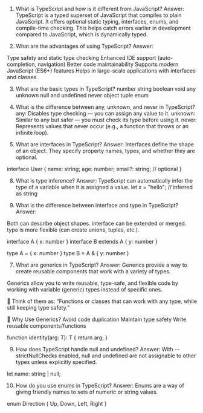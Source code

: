 1. What is TypeScript and how is it different from JavaScript?
Answer: TypeScript is a typed superset of JavaScript that compiles to plain JavaScript. It offers optional static typing, interfaces, enums, and compile-time checking. This helps catch errors earlier in development compared to JavaScript, which is dynamically typed.

2. What are the advantages of using TypeScript?
Answer:

Type safety and static type checking
Enhanced IDE support (auto-completion, navigation)
Better code maintainability
Supports modern JavaScript (ES6+) features
Helps in large-scale applications with interfaces and classes

3. What are the basic types in TypeScript?
number
string
boolean
void
any
unknown
null and undefined
never
object
tuple
enum

4. What is the difference between any, unknown, and never in TypeScript?
any: Disables type checking — you can assign any value to it.
unknown: Similar to any but safer — you must check its type before using it.
never: Represents values that never occur (e.g., a function that throws or an infinite loop).

5. What are interfaces in TypeScript?
Answer: Interfaces define the shape of an object. They specify property names, types, and whether they are optional.

interface User {
  name: string;
  age: number;
  email?: string; // optional
}

8. What is type inference?
Answer: TypeScript can automatically infer the type of a variable when it is assigned a value.
let x = "hello"; // inferred as string

6. What is the difference between interface and type in TypeScript?
Answer:

Both can describe object shapes.
interface can be extended or merged.
type is more flexible (can create unions, tuples, etc.).

interface A { x: number }
interface B extends A { y: number }

type A = { x: number }
type B = A & { y: number }

7. What are generics in TypeScript?
Answer: Generics provide a way to create reusable components that work with a variety of types.

Generics allow you to write reusable, type-safe, and flexible code by working with variable (generic) types instead of specific ones.

🔑 Think of them as:
“Functions or classes that can work with any type, while still keeping type safety.”

🧠 Why Use Generics?
Avoid code duplication
Maintain type safety
Write reusable components/functions

function identity<T>(arg: T): T {
  return arg;
}

9. How does TypeScript handle null and undefined?
Answer: With --strictNullChecks enabled, null and undefined are not assignable to other types unless explicitly specified.

let name: string | null;

10. How do you use enums in TypeScript?
Answer: Enums are a way of giving friendly names to sets of numeric or string values.

enum Direction {
  Up,
  Down,
  Left,
  Right
}

